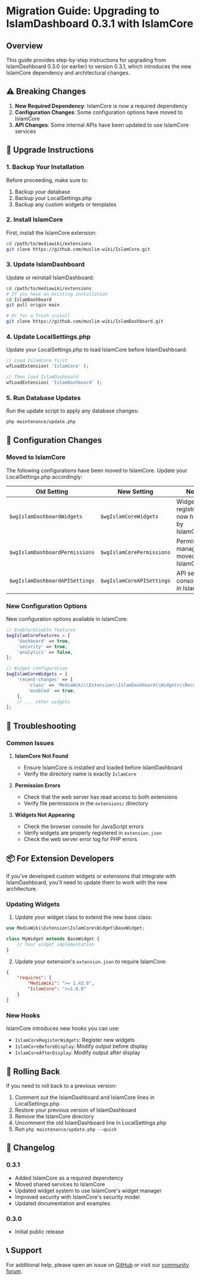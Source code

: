 # Migration Guide: Upgrading to IslamDashboard 0.3.1 with IslamCore

## Overview

This guide provides step-by-step instructions for upgrading from IslamDashboard 0.3.0 (or earlier) to version 0.3.1, which introduces the new IslamCore dependency and architectural changes.

## ⚠️ Breaking Changes

1. **New Required Dependency**: IslamCore is now a required dependency
2. **Configuration Changes**: Some configuration options have moved to IslamCore
3. **API Changes**: Some internal APIs have been updated to use IslamCore services

## 🚀 Upgrade Instructions

### 1. Backup Your Installation

Before proceeding, make sure to:

1. Backup your database
2. Backup your LocalSettings.php
3. Backup any custom widgets or templates

### 2. Install IslamCore

First, install the IslamCore extension:

```bash
cd /path/to/mediawiki/extensions
git clone https://github.com/muslim-wiki/IslamCore.git
```

### 3. Update IslamDashboard

Update or reinstall IslamDashboard:

```bash
cd /path/to/mediawiki/extensions
# If you have an existing installation
cd IslamDashboard
git pull origin main

# Or for a fresh install
git clone https://github.com/muslim-wiki/IslamDashboard.git
```

### 4. Update LocalSettings.php

Update your LocalSettings.php to load IslamCore before IslamDashboard:

```php
// Load IslamCore first
wfLoadExtension( 'IslamCore' );

// Then load IslamDashboard
wfLoadExtension( 'IslamDashboard' );
```

### 5. Run Database Updates

Run the update script to apply any database changes:

```bash
php maintenance/update.php
```

## 🔧 Configuration Changes

### Moved to IslamCore

The following configurations have been moved to IslamCore. Update your LocalSettings.php accordingly:

| Old Setting | New Setting | Notes |
|-------------|-------------|-------|
| `$wgIslamDashboardWidgets` | `$wgIslamCoreWidgets` | Widget registration now handled by IslamCore |
| `$wgIslamDashboardPermissions` | `$wgIslamCorePermissions` | Permissions management moved to IslamCore |
| `$wgIslamDashboardAPISettings` | `$wgIslamCoreAPISettings` | API settings consolidated in IslamCore |

### New Configuration Options

New configuration options available in IslamCore:

```php
// Enable/disable features
$wgIslamCoreFeatures = [
    'dashboard' => true,
    'security' => true,
    'analytics' => false,
];

// Widget configuration
$wgIslamCoreWidgets = [
    'recent-changes' => [
        'class' => 'MediaWiki\\Extension\\IslamDashboard\\Widgets\\RecentChangesWidget',
        'enabled' => true,
    ],
    // ... other widgets
];
```

## 🐛 Troubleshooting

### Common Issues

1. **IslamCore Not Found**
   - Ensure IslamCore is installed and loaded before IslamDashboard
   - Verify the directory name is exactly `IslamCore`

2. **Permission Errors**
   - Check that the web server has read access to both extensions
   - Verify file permissions in the `extensions/` directory

3. **Widgets Not Appearing**
   - Check the browser console for JavaScript errors
   - Verify widgets are properly registered in `extension.json`
   - Check the web server error log for PHP errors

## 📦 For Extension Developers

If you've developed custom widgets or extensions that integrate with IslamDashboard, you'll need to update them to work with the new architecture.

### Updating Widgets

1. Update your widget class to extend the new base class:

```php
use MediaWiki\Extension\IslamCore\Widget\BaseWidget;

class MyWidget extends BaseWidget {
    // Your widget implementation
}
```

2. Update your extension's `extension.json` to require IslamCore:

```json
{
    "requires": {
        "MediaWiki": ">= 1.43.0",
        "IslamCore": ">=1.0.0"
    }
}
```

### New Hooks

IslamCore introduces new hooks you can use:

- `IslamCoreRegisterWidgets`: Register new widgets
- `IslamCoreBeforeDisplay`: Modify output before display
- `IslamCoreAfterDisplay`: Modify output after display

## 🔄 Rolling Back

If you need to roll back to a previous version:

1. Comment out the IslamDashboard and IslamCore lines in LocalSettings.php
2. Restore your previous version of IslamDashboard
3. Remove the IslamCore directory
4. Uncomment the old IslamDashboard line in LocalSettings.php
5. Run `php maintenance/update.php --quick`

## 📝 Changelog

### 0.3.1
- Added IslamCore as a required dependency
- Moved shared services to IslamCore
- Updated widget system to use IslamCore's widget manager
- Improved security with IslamCore's security model
- Updated documentation and examples

### 0.3.0
- Initial public release

## 📞 Support

For additional help, please open an issue on [GitHub](https://github.com/muslim-wiki/IslamDashboard/issues) or visit our [community forum](https://community.muslim.wiki).

